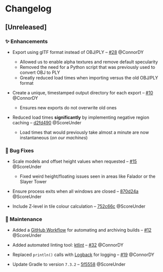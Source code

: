 # Changelog

## [Unreleased]

### :sparkles: Enhancements

- Export using glTF format instead of OBJ/PLY – [#28](https://github.com/ConnorDY/OSRS-Environment-Exporter/pull/28) @ConnorDY
  - Allowed us to enable alpha textures and remove default specularity
  - Removed the need for a Python script that was previously used to convert OBJ to PLY
  - Greatly reduced load times when importing versus the old OBJ/PLY format

- Create a unique, timestamped output directory for each export – [#10](https://github.com/ConnorDY/OSRS-Environment-Exporter/pull/10) @ConnorDY
  - Ensures new exports do not overwrite old ones

- Reduced load times **significantly** by implementing negative region caching – [d2fd490](https://github.com/ConnorDY/OSRS-Environment-Exporter/pull/6/commits/d2fd490a79044a9d9df28d816308e08716734cb3) @ScoreUnder
  - Load times that would previously take almost a minute are now instantaneous (*on our machines*)

### :bug: Bug Fixes

- Scale models and offset height values when requested – [#15](https://github.com/ConnorDY/OSRS-Environment-Exporter/pull/15) @ScoreUnder
    - Fixed weird height/floating issues seen in areas like Falador or the Slayer Tower

- Ensure process exits when all windows are closed – [870d24a](https://github.com/ConnorDY/OSRS-Environment-Exporter/pull/6/commits/870d24a8169b74ed446c32701fd4da3dc3fd77aa) @ScoreUnder

- Include Z-level in tile colour calculation – [752c66c](https://github.com/ConnorDY/OSRS-Environment-Exporter/commit/752c66c70f0ce6e7d2a2df9210e4a6d395740558) @ScoreUnder

### :wrench: Maintenance

- Added a [GitHub Workflow](https://github.com/ConnorDY/OSRS-Environment-Exporter/pull/12) for automating and archiving builds – [#12](https://github.com/ConnorDY/OSRS-Environment-Exporter/pull/12) @ScoreUnder

- Added automated linting tool: [ktlint](https://ktlint.github.io/) – [#32](https://github.com/ConnorDY/OSRS-Environment-Exporter/pull/32) @ConnorDY

- Replaced `println()` calls with [Logback](https://github.com/qos-ch/logback) for logging – [#19](https://github.com/ConnorDY/OSRS-Environment-Exporter/pull/19) @ConnorDY

- Update Gradle to version `7.3.2` – [5f5558](https://github.com/ConnorDY/OSRS-Environment-Exporter/pull/6/commits/5f5558d2783624a96148d389b4ee72500033f795) @ScoreUnder
